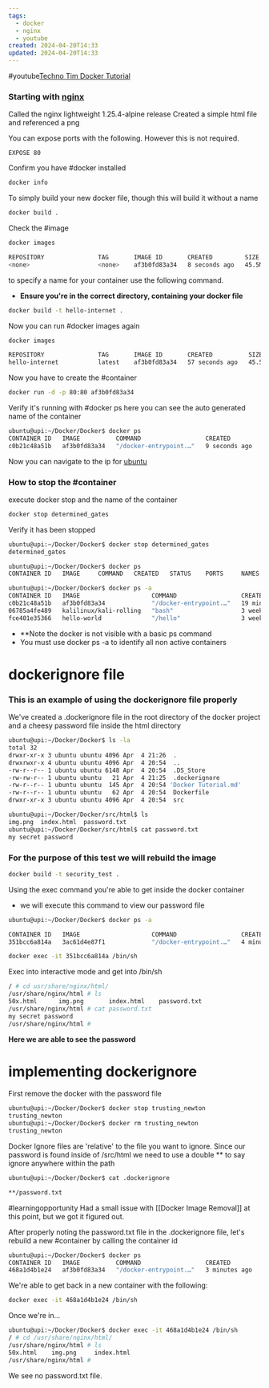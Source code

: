 ```yaml
---
tags:
  - docker
  - nginx
  - youtube
created: 2024-04-20T14:33
updated: 2024-04-20T14:33
---
```

#youtube[Techno Tim Docker Tutorial](https://www.youtube.com/watch?v=SnSH8Ht3MIc)

### Starting with [nginx](https://hub.docker.com/_/nginx)

Called the nginx lightweight 1.25.4-alpine release
Created a simple html file and referenced a png


You can expose ports with the following.  However this is not required.

```
EXPOSE 80
```

Confirm you have #docker installed

```bash
docker info
```

To simply build your new docker file, though this will build it without a name
```bash
docker build .
```

Check the #image
```bash
docker images

REPOSITORY               TAG       IMAGE ID       CREATED         SIZE
<none>                   <none>    af3b0fd83a34   8 seconds ago   45.5MB
```

to specify a name for your container use the following command.
- **Ensure you're in the correct directory, containing your docker file**

```bash
docker build -t hello-internet .
```

Now you can run #docker images again

```bash
docker images

REPOSITORY               TAG       IMAGE ID       CREATED          SIZE
hello-internet           latest    af3b0fd83a34   57 seconds ago   45.5MB
```

Now you have to create the #container

```bash
docker run -d -p 80:80 af3b0fd83a34
```

Verify it's running with #docker ps
here you can see the auto generated name of the container

```bash
ubuntu@upi:~/Docker/Docker$ docker ps
CONTAINER ID   IMAGE          COMMAND                  CREATED         STATUS         PORTS                               NAMES
c0b21c48a51b   af3b0fd83a34   "/docker-entrypoint.…"   9 seconds ago   Up 8 seconds   0.0.0.0:80->80/tcp, :::80->80/tcp   determined_gates
```

Now you can navigate to the ip for [ubuntu](http://10.0.0.101/)

### How to stop the #container 

execute docker stop and the name of the container

```bash
docker stop determined_gates
```

Verify it has been stopped

```bash
ubuntu@upi:~/Docker/Docker$ docker stop determined_gates
determined_gates

ubuntu@upi:~/Docker/Docker$ docker ps
CONTAINER ID   IMAGE     COMMAND   CREATED   STATUS    PORTS     NAMES

ubuntu@upi:~/Docker/Docker$ docker ps -a
CONTAINER ID   IMAGE                    COMMAND                  CREATED          STATUS                      PORTS     NAMES
c0b21c48a51b   af3b0fd83a34             "/docker-entrypoint.…"   19 minutes ago   Exited (0) 16 seconds ago             determined_gates
06785a4fe489   kalilinux/kali-rolling   "bash"                   3 weeks ago      Exited (137) 5 days ago               happy_hugle
fce401e35366   hello-world              "/hello"                 3 weeks ago      Exited (0) 3 weeks ago                wizardly_sinoussi
```

- **Note the docker is not visible with a basic ps command
- You must use docker ps -a to identify all non active containers


# dockerignore file

### This is an example of using the dockerignore file properly

We've created a .dockerignore file in the root directory of the docker project and a cheesy password file inside the html directory

```bash
ubuntu@upi:~/Docker/Docker$ ls -la
total 32
drwxr-xr-x 3 ubuntu ubuntu 4096 Apr  4 21:26  .
drwxrwxr-x 4 ubuntu ubuntu 4096 Apr  4 20:54  ..
-rw-r--r-- 1 ubuntu ubuntu 6148 Apr  4 20:54  .DS_Store
-rw-rw-r-- 1 ubuntu ubuntu   21 Apr  4 21:25  .dockerignore
-rw-r--r-- 1 ubuntu ubuntu  145 Apr  4 20:54 'Docker Tutorial.md'
-rw-r--r-- 1 ubuntu ubuntu   62 Apr  4 20:54  Dockerfile
drwxr-xr-x 3 ubuntu ubuntu 4096 Apr  4 20:54  src

ubuntu@upi:~/Docker/Docker/src/html$ ls
img.png  index.html  password.txt
ubuntu@upi:~/Docker/Docker/src/html$ cat password.txt
my secret password
```

### For the purpose of this test we will rebuild the image

```bash
docker build -t security_test .
```

Using the exec command you're able to get inside the docker container
- we will execute this command to view our password file

```bash
ubuntu@upi:~/Docker/Docker$ docker ps -a

CONTAINER ID   IMAGE                    COMMAND                  CREATED          STATUS                     PORTS                               NAMES
351bcc6a814a   3ac61d4e87f1             "/docker-entrypoint.…"   4 minutes ago    Up 4 minutes               0.0.0.0:80->80/tcp, :::80->80/tcp   trusting_newton

docker exec -it 351bcc6a814a /bin/sh

```

Exec into interactive mode and get into /bin/sh

```bash
/ # cd usr/share/nginx/html/
/usr/share/nginx/html # ls
50x.html      img.png       index.html    password.txt
/usr/share/nginx/html # cat password.txt
my secret password
/usr/share/nginx/html #
```

**Here we are able to see the password**

# implementing dockerignore

First remove the docker with the password file

```bash
ubuntu@upi:~/Docker/Docker$ docker stop trusting_newton
trusting_newton
ubuntu@upi:~/Docker/Docker$ docker rm trusting_newton
trusting_newton
```

Docker Ignore files are 'relative' to the file you want to ignore.  Since our password is found inside of /src/html we need to use a double ** to say ignore anywhere within the path

```bash
ubuntu@upi:~/Docker/Docker$ cat .dockerignore

**/password.txt
```


#learningopportunity Had a small issue with [[Docker Image Removal]] at this point, but we got it figured out.

After properly noting the password.txt file in the .dockerignore file, let's rebuild a new #container by calling the container id

```bash
ubuntu@upi:~/Docker/Docker$ docker ps
CONTAINER ID   IMAGE          COMMAND                  CREATED         STATUS         PORTS                               NAMES
468a1d4b1e24   af3b0fd83a34   "/docker-entrypoint.…"   3 minutes ago   Up 3 minutes   0.0.0.0:80->80/tcp, :::80->80/tcp   jolly_jones
```

We're able to get back in a new container with the following:

```bash
docker exec -it 468a1d4b1e24 /bin/sh
```

Once we're in...

```bash
ubuntu@upi:~/Docker/Docker$ docker exec -it 468a1d4b1e24 /bin/sh
/ # cd /usr/share/nginx/html/
/usr/share/nginx/html # ls
50x.html    img.png     index.html
/usr/share/nginx/html #
```

We see no password.txt file.